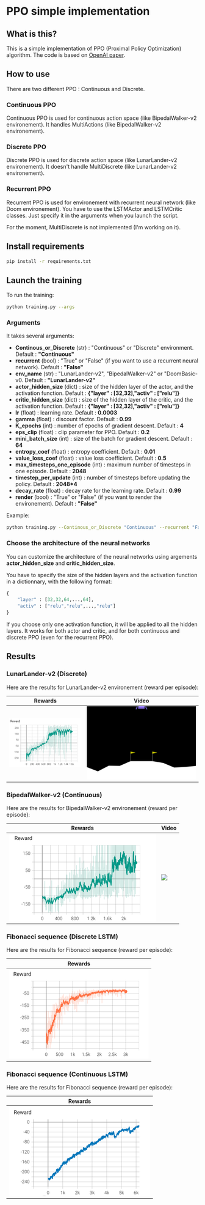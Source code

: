 # PPO simple implementation

## What is this?

This is a simple implementation of PPO (Proximal Policy Optimization) algorithm.
The code is based on [OpenAI paper](https://arxiv.org/pdf/1707.06347.pdf).

## How to use

There are two different PPO : Continuous and Discrete.

### Continuous PPO

Continuous PPO is used for continuous action space (like BipedalWalker-v2 environement).
It handles MultiActions (like BipedalWalker-v2 environement).


### Discrete PPO

Discrete PPO is used for discrete action space (like LunarLander-v2 environement).
It doesn't handle MultiDiscrete (like LunarLander-v2 environement).

### Recurrent PPO

Recurrent PPO is used for environement with recurrent neural network (like Doom environement).
You have to use the LSTMActor and LSTMCritic classes.
Just specify it in the arguments when you launch the script.

For the moment, MultiDiscrete  is not implemented (I'm working on it).

## Install requirements

```bash
pip install -r requirements.txt
```

## Launch the training

To run the training:

```bash
python training.py --args
```

### Arguments
It takes several arguments:
- **Continous_or_Discrete** (str) : "Continuous" or "Discrete" environment. Default : **"Continuous"**
- **recurrent** (bool) : "True" or "False" (if you want to use a recurrent neural network). Default : **"False"**
- **env_name** (str) : "LunarLander-v2", "BipedalWalker-v2" or "DoomBasic-v0. Default : **"LunarLander-v2"**
- **actor_hidden_size** (dict) : size of the hidden layer of the actor, and the activation function. Default : **{"layer" : [32,32],"activ" : ["relu"]}**
- **critic_hidden_size** (dict) : size of the hidden layer of the critic, and the activation function. Default : **{"layer" : [32,32],"activ" : ["relu"]}**
- **lr** (float) : learning rate. Default : **0.0003**
- **gamma** (float) : discount factor. Default : **0.99**
- **K_epochs** (int) : number of epochs of gradient descent. Default : **4**
- **eps_clip** (float) : clip parameter for PPO. Default : **0.2**
- **mini_batch_size** (int) : size of the batch for gradient descent. Default : **64**
- **entropy_coef** (float) : entropy coefficient. Default : **0.01**
- **value_loss_coef** (float) : value loss coefficient. Default : **0.5**
- **max_timesteps_one_episode** (int) : maximum number of timesteps in one episode. Default : **2048**
- **timestep_per_update** (int) : number of timesteps before updating the policy. Default : **2048*4**
- **decay_rate** (float) : decay rate for the learning rate. Default : **0.99**
- **render** (bool) : "True" or "False" (if you want to render the environement). Default : **"False"**

Example:
```bash
python training.py --Continous_or_Discrete "Continuous" --recurrent "False" --env_name "LunarLander-v2" --actor_hidden_size '{"layer" : [32,32],"activ" : ["relu"]}' --critic_hidden_size '{"layer" : [32,32],"activ" : ["relu"]}' --lr 0.0003 --gamma 0.99 --K_epochs 4 --eps_clip 0.2 --mini_batch_size 64 --entropy_coef 0.01 --value_loss_coef 0.5 --max_timesteps_one_episode 2048 --timestep_per_update 2048*4 --decay_rate 0.99 --render "False"
```

### Choose the architecture of the neural networks

You can customize the architecture of the neural networks using argements **actor_hidden_size** and **critic_hidden_size**.

You have to specify the size of the hidden layers and the activation function in a dictionnary, with the following format:
```python
{
    "layer" : [32,32,64,...,64],
    "activ" : ["relu","relu",...,"relu"]
}
```
If you choose only one activation function, it will be applied to all the hidden layers.
It works for both actor and critic, and for both continuous and discrete PPO (even for the recurrent PPO).


## Results



### LunarLander-v2 (Discrete)

Here are the results for LunarLander-v2 environement (reward per episode):

| Rewards                                              | Video                                     |
|------------------------------------------------------|-------------------------------------------|
| <img src=results/curves/lunar_lander.png width=100%> | <img src=results/gif/lunar.gif width=100%> |


### BipedalWalker-v2 (Continuous)

Here are the results for BipedalWalker-v2 environement (reward per episode):

| Rewards                                             | Video                                              |
|-----------------------------------------------------|----------------------------------------------------|
| <img src=results/curves/biped_walker.png width=100%> | <img src=results/gif/bipedal_walker.gif width=100%> |



### Fibonacci sequence (Discrete LSTM)

Here are the results for Fibonacci sequence (reward per episode):

| Rewards                                                    |                                           
|------------------------------------------------------------|
| <img src=results/curves/fibonacci_discrete.png width=100%> |

### Fibonacci sequence (Continuous LSTM)

Here are the results for Fibonacci sequence (reward per episode):

| Rewards                                                    |
|------------------------------------------------------------|
| <img src=results/curves/fibonacci_continuous.png width=100%> |




